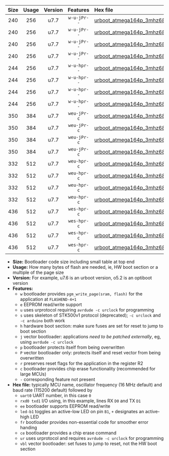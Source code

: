 |Size|Usage|Version|Features|Hex file|
|:-:|:-:|:-:|:-:|:--|
|240|256|u7.7|`w-u-jPr--`|[urboot_atmega164p_3mhz6864_115200bps_uart0_rxd0_txd1_led+b0_ur_vbl.hex](https://raw.githubusercontent.com/stefanrueger/urboot.hex/main/cores/mightycore/atmega164p/fcpu_3mhz6864/115200_bps/urboot_atmega164p_3mhz6864_115200bps_uart0_rxd0_txd1_led+b0_ur_vbl.hex)|
|240|256|u7.7|`w-u-jPr--`|[urboot_atmega164p_3mhz6864_115200bps_uart0_rxd0_txd1_led+b7_ur_vbl.hex](https://raw.githubusercontent.com/stefanrueger/urboot.hex/main/cores/mightycore/atmega164p/fcpu_3mhz6864/115200_bps/urboot_atmega164p_3mhz6864_115200bps_uart0_rxd0_txd1_led+b7_ur_vbl.hex)|
|240|256|u7.7|`w-u-jPr--`|[urboot_atmega164p_3mhz6864_115200bps_uart1_rxd2_txd3_led+b0_ur_vbl.hex](https://raw.githubusercontent.com/stefanrueger/urboot.hex/main/cores/mightycore/atmega164p/fcpu_3mhz6864/115200_bps/urboot_atmega164p_3mhz6864_115200bps_uart1_rxd2_txd3_led+b0_ur_vbl.hex)|
|240|256|u7.7|`w-u-jPr--`|[urboot_atmega164p_3mhz6864_115200bps_uart1_rxd2_txd3_led+b7_ur_vbl.hex](https://raw.githubusercontent.com/stefanrueger/urboot.hex/main/cores/mightycore/atmega164p/fcpu_3mhz6864/115200_bps/urboot_atmega164p_3mhz6864_115200bps_uart1_rxd2_txd3_led+b7_ur_vbl.hex)|
|244|256|u7.7|`w-u-hpr--`|[urboot_atmega164p_3mhz6864_115200bps_uart0_rxd0_txd1_led+b0_fr_ur.hex](https://raw.githubusercontent.com/stefanrueger/urboot.hex/main/cores/mightycore/atmega164p/fcpu_3mhz6864/115200_bps/urboot_atmega164p_3mhz6864_115200bps_uart0_rxd0_txd1_led+b0_fr_ur.hex)|
|244|256|u7.7|`w-u-hpr--`|[urboot_atmega164p_3mhz6864_115200bps_uart0_rxd0_txd1_led+b7_fr_ur.hex](https://raw.githubusercontent.com/stefanrueger/urboot.hex/main/cores/mightycore/atmega164p/fcpu_3mhz6864/115200_bps/urboot_atmega164p_3mhz6864_115200bps_uart0_rxd0_txd1_led+b7_fr_ur.hex)|
|244|256|u7.7|`w-u-hpr--`|[urboot_atmega164p_3mhz6864_115200bps_uart1_rxd2_txd3_led+b0_fr_ur.hex](https://raw.githubusercontent.com/stefanrueger/urboot.hex/main/cores/mightycore/atmega164p/fcpu_3mhz6864/115200_bps/urboot_atmega164p_3mhz6864_115200bps_uart1_rxd2_txd3_led+b0_fr_ur.hex)|
|244|256|u7.7|`w-u-hpr--`|[urboot_atmega164p_3mhz6864_115200bps_uart1_rxd2_txd3_led+b7_fr_ur.hex](https://raw.githubusercontent.com/stefanrueger/urboot.hex/main/cores/mightycore/atmega164p/fcpu_3mhz6864/115200_bps/urboot_atmega164p_3mhz6864_115200bps_uart1_rxd2_txd3_led+b7_fr_ur.hex)|
|350|384|u7.7|`weu-jPr-c`|[urboot_atmega164p_3mhz6864_115200bps_uart0_rxd0_txd1_ee_led+b0_fr_ce_ur_vbl.hex](https://raw.githubusercontent.com/stefanrueger/urboot.hex/main/cores/mightycore/atmega164p/fcpu_3mhz6864/115200_bps/urboot_atmega164p_3mhz6864_115200bps_uart0_rxd0_txd1_ee_led+b0_fr_ce_ur_vbl.hex)|
|350|384|u7.7|`weu-jPr-c`|[urboot_atmega164p_3mhz6864_115200bps_uart0_rxd0_txd1_ee_led+b7_fr_ce_ur_vbl.hex](https://raw.githubusercontent.com/stefanrueger/urboot.hex/main/cores/mightycore/atmega164p/fcpu_3mhz6864/115200_bps/urboot_atmega164p_3mhz6864_115200bps_uart0_rxd0_txd1_ee_led+b7_fr_ce_ur_vbl.hex)|
|350|384|u7.7|`weu-jPr-c`|[urboot_atmega164p_3mhz6864_115200bps_uart1_rxd2_txd3_ee_led+b0_fr_ce_ur_vbl.hex](https://raw.githubusercontent.com/stefanrueger/urboot.hex/main/cores/mightycore/atmega164p/fcpu_3mhz6864/115200_bps/urboot_atmega164p_3mhz6864_115200bps_uart1_rxd2_txd3_ee_led+b0_fr_ce_ur_vbl.hex)|
|350|384|u7.7|`weu-jPr-c`|[urboot_atmega164p_3mhz6864_115200bps_uart1_rxd2_txd3_ee_led+b7_fr_ce_ur_vbl.hex](https://raw.githubusercontent.com/stefanrueger/urboot.hex/main/cores/mightycore/atmega164p/fcpu_3mhz6864/115200_bps/urboot_atmega164p_3mhz6864_115200bps_uart1_rxd2_txd3_ee_led+b7_fr_ce_ur_vbl.hex)|
|332|512|u7.7|`weu-hpr-c`|[urboot_atmega164p_3mhz6864_115200bps_uart0_rxd0_txd1_ee_led+b0_fr_ce_ur.hex](https://raw.githubusercontent.com/stefanrueger/urboot.hex/main/cores/mightycore/atmega164p/fcpu_3mhz6864/115200_bps/urboot_atmega164p_3mhz6864_115200bps_uart0_rxd0_txd1_ee_led+b0_fr_ce_ur.hex)|
|332|512|u7.7|`weu-hpr-c`|[urboot_atmega164p_3mhz6864_115200bps_uart0_rxd0_txd1_ee_led+b7_fr_ce_ur.hex](https://raw.githubusercontent.com/stefanrueger/urboot.hex/main/cores/mightycore/atmega164p/fcpu_3mhz6864/115200_bps/urboot_atmega164p_3mhz6864_115200bps_uart0_rxd0_txd1_ee_led+b7_fr_ce_ur.hex)|
|332|512|u7.7|`weu-hpr-c`|[urboot_atmega164p_3mhz6864_115200bps_uart1_rxd2_txd3_ee_led+b0_fr_ce_ur.hex](https://raw.githubusercontent.com/stefanrueger/urboot.hex/main/cores/mightycore/atmega164p/fcpu_3mhz6864/115200_bps/urboot_atmega164p_3mhz6864_115200bps_uart1_rxd2_txd3_ee_led+b0_fr_ce_ur.hex)|
|332|512|u7.7|`weu-hpr-c`|[urboot_atmega164p_3mhz6864_115200bps_uart1_rxd2_txd3_ee_led+b7_fr_ce_ur.hex](https://raw.githubusercontent.com/stefanrueger/urboot.hex/main/cores/mightycore/atmega164p/fcpu_3mhz6864/115200_bps/urboot_atmega164p_3mhz6864_115200bps_uart1_rxd2_txd3_ee_led+b7_fr_ce_ur.hex)|
|436|512|u7.7|`wes-hpr-c`|[urboot_atmega164p_3mhz6864_115200bps_uart0_rxd0_txd1_ee_led+b0_fr_ce.hex](https://raw.githubusercontent.com/stefanrueger/urboot.hex/main/cores/mightycore/atmega164p/fcpu_3mhz6864/115200_bps/urboot_atmega164p_3mhz6864_115200bps_uart0_rxd0_txd1_ee_led+b0_fr_ce.hex)|
|436|512|u7.7|`wes-hpr-c`|[urboot_atmega164p_3mhz6864_115200bps_uart0_rxd0_txd1_ee_led+b7_fr_ce.hex](https://raw.githubusercontent.com/stefanrueger/urboot.hex/main/cores/mightycore/atmega164p/fcpu_3mhz6864/115200_bps/urboot_atmega164p_3mhz6864_115200bps_uart0_rxd0_txd1_ee_led+b7_fr_ce.hex)|
|436|512|u7.7|`wes-hpr-c`|[urboot_atmega164p_3mhz6864_115200bps_uart1_rxd2_txd3_ee_led+b0_fr_ce.hex](https://raw.githubusercontent.com/stefanrueger/urboot.hex/main/cores/mightycore/atmega164p/fcpu_3mhz6864/115200_bps/urboot_atmega164p_3mhz6864_115200bps_uart1_rxd2_txd3_ee_led+b0_fr_ce.hex)|
|436|512|u7.7|`wes-hpr-c`|[urboot_atmega164p_3mhz6864_115200bps_uart1_rxd2_txd3_ee_led+b7_fr_ce.hex](https://raw.githubusercontent.com/stefanrueger/urboot.hex/main/cores/mightycore/atmega164p/fcpu_3mhz6864/115200_bps/urboot_atmega164p_3mhz6864_115200bps_uart1_rxd2_txd3_ee_led+b7_fr_ce.hex)|

- **Size:** Bootloader code size including small table at top end
- **Usage:** How many bytes of flash are needed, ie, HW boot section or a multiple of the page size
- **Version:** For example, u7.6 is an urboot version, o5.2 is an optiboot version
- **Features:**
  + `w` bootloader provides `pgm_write_page(sram, flash)` for the application at `FLASHEND-4+1`
  + `e` EEPROM read/write support
  + `u` uses urprotocol requiring `avrdude -c urclock` for programming
  + `s` uses skeleton of STK500v1 protocol (deprecated); `-c urclock` and `-c arduino` both work
  + `h` hardware boot section: make sure fuses are set for reset to jump to boot section
  + `j` vector bootloader: applications *need to be patched externally*, eg, using `avrdude -c urclock`
  + `p` bootloader protects itself from being overwritten
  + `P` vector bootloader only: protects itself and reset vector from being overwritten
  + `r` preserves reset flags for the application in the register R2
  + `c` bootloader provides chip erase functionality (recommended for large MCUs)
  + `-` corresponding feature not present
- **Hex file:** typically MCU name, oscillator frequency (16 MHz default) and baud rate (115200 default) followed by
  + `uart0` UART number, in this case `0`
  + `rxd0 txd1` I/O using, in this example, lines RX `D0` and TX `D1`
  + `ee` bootloader supports EEPROM read/write
  + `led-b1` toggles an active-low LED on pin `B1`, `+` designates an active-high LED
  + `fr` bootloader provides non-essential code for smoother error handing
  + `ce` bootloader provides a chip erase command
  + `ur` uses urprotocol and requires `avrdude -c urclock` for programming
  + `vbl` vector bootloader: set fuses to jump to reset, not the HW boot section
